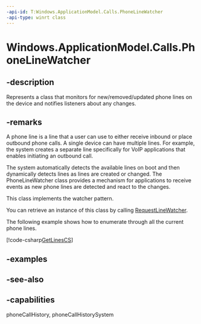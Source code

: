 ```yaml
---
-api-id: T:Windows.ApplicationModel.Calls.PhoneLineWatcher
-api-type: winrt class
---
```


<!-- Class syntax.
public class PhoneLineWatcher : Windows.ApplicationModel.Calls.IPhoneLineWatcher
-->

# Windows.ApplicationModel.Calls.PhoneLineWatcher

## -description
Represents a class that monitors for new/removed/updated phone lines on the device and notifies listeners about any changes.

## -remarks
A phone line is a line that a user can use to either receive inbound or place outbound phone calls. A single device can have multiple lines. For example, the system creates a separate line specifically for VoIP applications that enables initiating an outbound call.

The system automatically detects the available lines on boot and then dynamically detects lines as lines are created or changed. The PhoneLineWatcher class provides a mechanism for applications to receive events as new phone lines are detected and react to the changes.

This class implements the watcher pattern.

You can retrieve an instance of this class by calling [RequestLineWatcher](phonecallstore_requestlinewatcher_489228512.md).

The following example shows how to enumerate through all the current phone lines. 



[!code-csharp[GetLinesCS](../windows.applicationmodel.calls/code/ApplicationModel.Calls/cs/Scenario1.cs#SnippetGetLinesCS)]

## -examples

## -see-also

## -capabilities
phoneCallHistory, phoneCallHistorySystem
